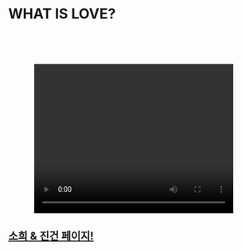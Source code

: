 <html>

<head>
  <title>JinGeon's HandMade-Page for Sohee</title>
  <meta charset="utf-8">
<link rel="stylesheet" href="style7.css">
</head>
<h1>WHAT IS LOVE?</h1><br><br><br>
<p style="text-align:center;">  <video width="400" height="300" controls>
    <source src="whatis.mp4" type="video/mp4">
    <source src="movie.ogg" type="video/ogg">
    Your browser does not support the video tag.
  </video></p>
<p style="text-align:center;">
<h2><a href="0715.html">소희 & 진건 페이지!</a><h2></p>

